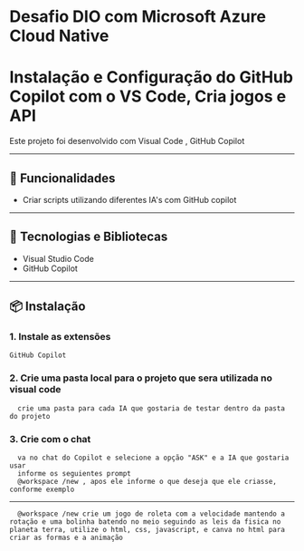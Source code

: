 # Desafio DIO com Microsoft Azure Cloud Native
# Instalação e Configuração do GitHub Copilot com o VS Code, Cria jogos e API

Este projeto foi desenvolvido com Visual Code , GitHub Copilot

---

## 🚀 Funcionalidades

-  Criar scripts utilizando diferentes IA's com GitHub copilot
 
---

## 🧰 Tecnologias e Bibliotecas

- Visual Studio Code
- GitHub Copilot


---

## 📦 Instalação

   
### 1. Instale as extensões
    GitHub Copilot
    
### 2. Crie uma pasta local para o projeto que sera utilizada no visual code
      crie uma pasta para cada IA que gostaria de testar dentro da pasta do projeto
      

### 3. Crie com o chat 
      va no chat do Copilot e selecione a opção "ASK" e a IA que gostaria usar
      informe os seguientes prompt 
      @workspace /new , apos ele informe o que deseja que ele criasse, conforme exemplo
---
      @workspace /new crie um jogo de roleta com a velocidade mantendo a rotação e uma bolinha batendo no meio seguindo as leis da fisica no planeta terra, utilize o html, css, javascript, e canva no html para criar as formas e a animação
      
     
      

